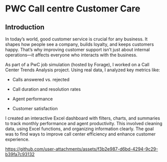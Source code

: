 # PWC Call centre Customer Care
## Introduction

In today’s world, good customer service is crucial for any business. It shapes how people see a company, builds loyalty, and keeps customers happy. That’s why improving customer support isn’t just about internal operations—it affects everyone who interacts with the business.

As part of a PwC job simulation (hosted by Forage), I worked on a Call Center Trends Analysis project. Using real data, I analyzed key metrics like:

- Calls answered vs. rejected

- Call duration and resolution rates

- Agent performance

- Customer satisfaction


I created an interactive Excel dashboard with filters, charts, and summaries to track monthly performance and agent productivity. This involved cleaning data, using Excel functions, and organizing information clearly. The goal was to find ways to improve call center efficiency and enhance customer experience.



https://github.com/user-attachments/assets/f3b2e987-d6bd-4294-9c29-b39fa7c93132

